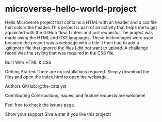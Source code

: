 # microverse-hello-world-project
Hello Microverse project that contains a HTML with an header and a css file that colors the header.
This project is part of an activity that helps me to get aquainted with the GitHub flow, Linters and pull requests. The project was made using the HTML and CSS languages. These technologies were used because the project was a webpage with a title. I then had to add a .gitignore file that ignored the files I did not want to upload. A challenge faced was the styling that was required in the CSS file.

Built With
HTML & CSS

Getting Started
There are no installations required. Simply download the files and open the index.html to open the webpage.

Authors
GitHub: @the-catalyst

Contributing
Contributions, issues, and feature requests are welcome!

Feel free to check the issues page.

Show your support
Give a star if you like this project!
